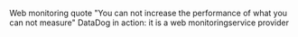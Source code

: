 Web monitoring
quote "You can not increase the performance of what you can not measure"
DataDog in action: it is a web monitoringservice  provider
